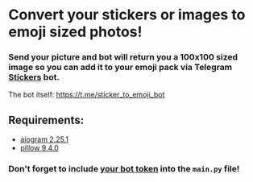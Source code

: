 # Convert your stickers or images to emoji sized photos!

### Send your picture and bot will return you a 100x100 sized image so you can add it to your emoji pack via Telegram [Stickers](https://t.me/stickers) bot.
The bot itself: https://t.me/sticker_to_emoji_bot

## Requirements:
- [aiogram 2.25.1](https://docs.aiogram.dev/en/latest)
- [pillow 9.4.0](https://pypi.org/project/Pillow)

### Don't forget to include [your bot token](https://t.me/botfather) into the ```main.py``` file!
